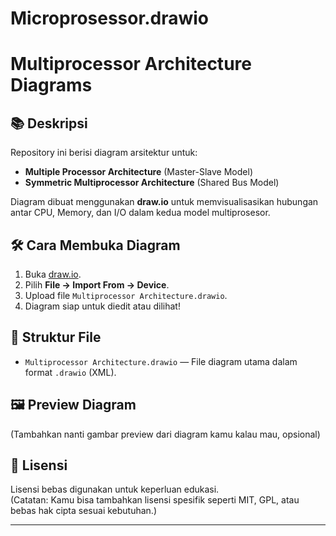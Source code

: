 # Microprosessor.drawio
# Multiprocessor Architecture Diagrams

## 📚 Deskripsi
Repository ini berisi diagram arsitektur untuk:
- **Multiple Processor Architecture** (Master-Slave Model)
- **Symmetric Multiprocessor Architecture** (Shared Bus Model)

Diagram dibuat menggunakan **draw.io** untuk memvisualisasikan hubungan antar CPU, Memory, dan I/O dalam kedua model multiprosesor.

## 🛠️ Cara Membuka Diagram
1. Buka [draw.io](https://app.diagrams.net/).
2. Pilih **File → Import From → Device**.
3. Upload file `Multiprocessor Architecture.drawio`.
4. Diagram siap untuk diedit atau dilihat!

## 📁 Struktur File
- `Multiprocessor Architecture.drawio` — File diagram utama dalam format `.drawio` (XML).

## 🖼️ Preview Diagram
(Tambahkan nanti gambar preview dari diagram kamu kalau mau, opsional)

## 📜 Lisensi
Lisensi bebas digunakan untuk keperluan edukasi.  
(Catatan: Kamu bisa tambahkan lisensi spesifik seperti MIT, GPL, atau bebas hak cipta sesuai kebutuhan.)

---

